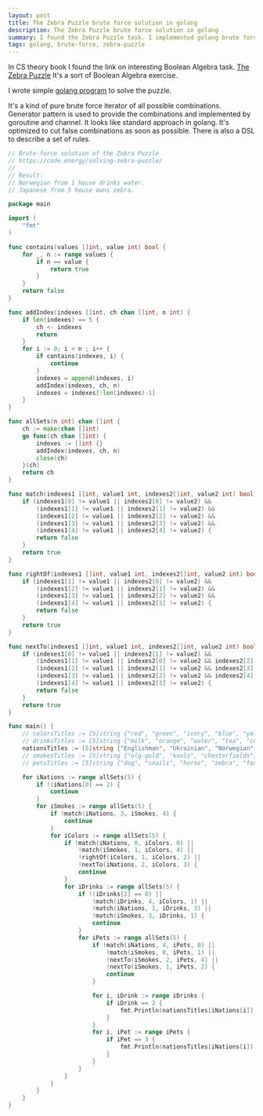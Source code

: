 ```yaml
---
layout: post
title: The Zebra Puzzle brute force solution in golang
description: The Zebra Puzzle brute force solution in golang
summary: I found the Zebra Puzzle task. I implemented golang brute force program instead of truth table approach.
tags: golang, brute-force, zebra-puzzle
---
```


In CS theory book I found the link on interesting Boolean Algebra task.
[The Zebra Puzzle](https://code.energy/solving-zebra-puzzle/)
It's a sort of Boolean Algebra exercise.

I wrote simple [golang program](https://gist.github.com/alex-alekseichuk/8baa02973787db972c35cd8777ac6e3d?ts=4) to solve the puzzle.

It's a kind of pure brute force iterator of all possible combinations.
Generator pattern is used to provide the combinations and implemented by goroutine and channel. It looks like standard approach in golang.
It's optimized to cut false combinations as soon as possible.
There is also a DSL to describe a set of rules.

```go
// Brute-force solution of the Zebra Puzzle
// https://code.energy/solving-zebra-puzzle/
//
// Result:
// Norwegian from 1 house drinks water.
// Japanese from 5 house owns zebra.

package main

import (
	"fmt"
)

func contains(values []int, value int) bool {
	for _, n := range values {
		if n == value {
			return true
		}
	}
	return false
}

func addIndex(indexes []int, ch chan []int, n int) {
	if len(indexes) == 5 {
		ch <- indexes
		return
	}
	for i := 0; i < n ; i++ {
		if contains(indexes, i) {
			continue
		}
		indexes = append(indexes, i)
		addIndex(indexes, ch, n)
		indexes = indexes[:len(indexes)-1]
	}
}

func allSets(n int) chan []int {
	ch := make(chan []int)
	go func(ch chan []int) {
		indexes := []int {}
		addIndex(indexes, ch, n)
		close(ch)
	}(ch)
	return ch
}

func match(indexes1 []int, value1 int, indexes2[]int, value2 int) bool {
	if (indexes1[0] != value1 || indexes2[0] != value2) &&
		(indexes1[1] != value1 || indexes2[1] != value2) &&
		(indexes1[2] != value1 || indexes2[2] != value2) &&
		(indexes1[3] != value1 || indexes2[3] != value2) &&
		(indexes1[4] != value1 || indexes2[4] != value2) {
		return false
	}
	return true
}

func rightOf(indexes1 []int, value1 int, indexes2[]int, value2 int) bool {
	if (indexes1[1] != value1 || indexes2[0] != value2) &&
		(indexes1[2] != value1 || indexes2[1] != value2) &&
		(indexes1[3] != value1 || indexes2[2] != value2) &&
		(indexes1[4] != value1 || indexes2[3] != value2) {
		return false
	}
	return true
}

func nextTo(indexes1 []int, value1 int, indexes2[]int, value2 int) bool {
	if (indexes1[0] != value1 || indexes2[1] != value2) &&
		(indexes1[1] != value1 || indexes2[0] != value2 && indexes2[2] != value2) &&
		(indexes1[2] != value1 || indexes2[1] != value2 && indexes2[3] != value2) &&
		(indexes1[3] != value1 || indexes2[2] != value2 && indexes2[4] != value2) &&
		(indexes1[4] != value1 || indexes2[3] != value2) {
		return false
	}
	return true
}

func main() {
	// colorsTitles := [5]string {"red", "green", "ivory", "blue", "yellow"}
	// drinksTitles := [5]string {"milk", "orange", "water", "tea", "coffee"}
	nationsTitles := [5]string {"Englishman", "Ukrainian", "Norwegian", "Japanese", "Spaniard"}
	// smokesTitles := [5]string {"olg-gold", "kools", "chesterfields", "lucky-strike", "parliaments"}
	// petsTitles := [5]string {"dog", "snails", "horse", "zebra", "fox"}

	for iNations := range allSets(5) {
		if !(iNations[0] == 2) {
			continue
		}
		for iSmokes := range allSets(5) {
			if !match(iNations, 3, iSmokes, 4) {
				continue
			}
			for iColors := range allSets(5) {
				if !match(iNations, 0, iColors, 0) ||
					!match(iSmokes, 1, iColors, 4) ||
					!rightOf(iColors, 1, iColors, 2) ||
					!nextTo(iNations, 2, iColors, 3) {
					continue
				}
				for iDrinks := range allSets(5) {
					if !(iDrinks[2] == 0) ||
						!match(iDrinks, 4, iColors, 1) ||
						!match(iNations, 1, iDrinks, 3) ||
						!match(iSmokes, 3, iDrinks, 1) {
						continue
					}
					for iPets := range allSets(5) {
						if !match(iNations, 4, iPets, 0) ||
							!match(iSmokes, 0, iPets, 1) ||
							!nextTo(iSmokes, 2, iPets, 4) ||
							!nextTo(iSmokes, 1, iPets, 2) {
							continue
						}

						for i, iDrink := range iDrinks {
							if iDrink == 2 {
								fmt.Println(nationsTitles[iNations[i]], "from", i + 1, "house drinks water.")
							}
						}
						for i, iPet := range iPets {
							if iPet == 3 {
								fmt.Println(nationsTitles[iNations[i]], "from", i + 1, "house owns zebra.")
							}
						}
					}
				}
			}
		}
	}
}
```
